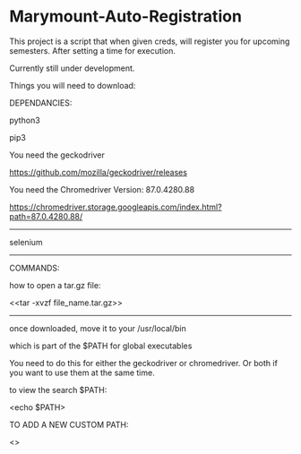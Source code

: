 # Marymount-Auto-Registration
This project is a script that when given creds, will register you for upcoming semesters. After setting a time for execution.

Currently still under development.



Things you will need to download:

DEPENDANCIES:

python3

pip3

<sudo apt install python3-pip>

You need the geckodriver

https://github.com/mozilla/geckodriver/releases

You need the Chromedriver Version: 87.0.4280.88

https://chromedriver.storage.googleapis.com/index.html?path=87.0.4280.88/

-----------------------------------------------------------------
selenium

<pip3 install selenium>

-----------------------------------------------------------------


COMMANDS:

how to open a tar.gz file:

<<tar -xvzf file_name.tar.gz>>

------------------------------------------------------------


once downloaded, move it to your /usr/local/bin

which is part of the $PATH for global executables

You need to do this for either the geckodriver or chromedriver. Or both if you want to use them at the same time.

to view the search $PATH:

<echo $PATH>


TO ADD  A NEW CUSTOM PATH:

<<export PATH=$PATH:/directory/of/file/to/add/to/path>>
